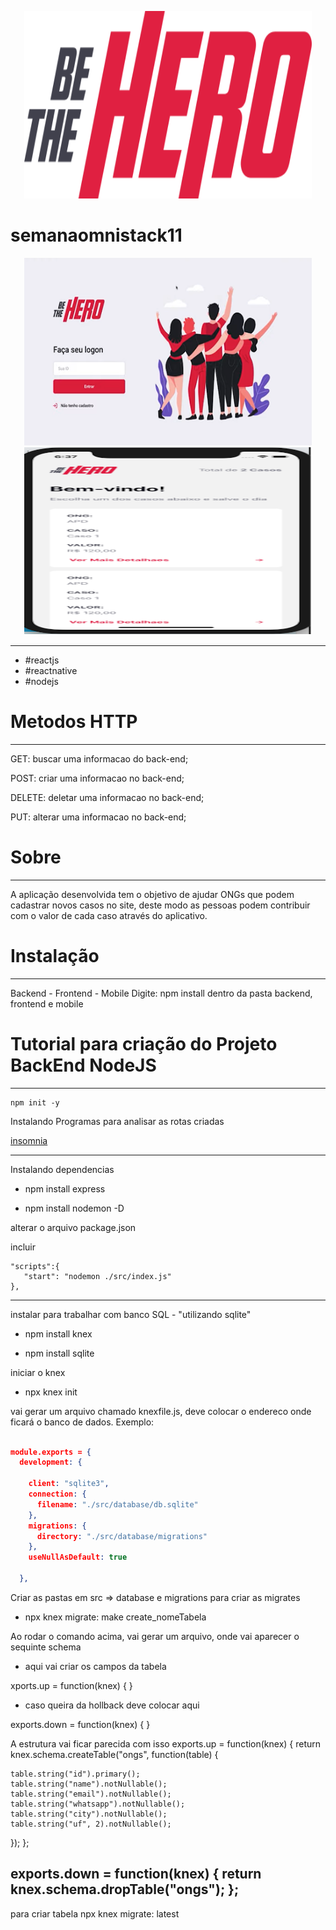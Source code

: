 
<p align="center">
  <img width="460" height="300" src="https://github.com/danielcs7/semanaomnistack11/blob/master/img/logo.svg">
</p>


# semanaomnistack11
<p align="center">
  <img width="460" height="300" src="https://github.com/danielcs7/semanaomnistack11/blob/master/img/webomnistack11.png">
  <img width="460" height="300" src="https://github.com/danielcs7/semanaomnistack11/blob/master/img/mobilestack11.png">
</p>

---
- #reactjs 
- #reactnative 
- #nodejs

# Metodos HTTP
---
GET:    buscar uma informacao do back-end; </p>
POST:   criar uma informacao no back-end; </p>
DELETE: deletar uma informacao no back-end; </p>
PUT:    alterar uma informacao no back-end; </p>


# Sobre
---
A aplicação desenvolvida tem o objetivo de ajudar ONGs que podem cadastrar novos casos no site, deste modo as pessoas podem contribuir com o valor de cada caso através do aplicativo.

# Instalação
---
Backend - Frontend - Mobile
Digite: npm install dentro da pasta backend, frontend e mobile

# Tutorial para criação do Projeto BackEnd NodeJS
---
``` 
npm init -y 
```

Instalando Programas para analisar as rotas criadas </p>

[insomnia](https://insomnia.rest/download/)

---
Instalando dependencias </p>

* npm install express </p>
* npm install nodemon -D  </p>

</p></p>
alterar o arquivo package.json

incluir

``` 
"scripts":{
   "start": "nodemon ./src/index.js"
}, 
```

---------------------------------------------------
instalar para trabalhar com banco SQL - "utilizando sqlite" </p>

* npm install knex </p>
* npm install sqlite </p>

iniciar o knex </p>

* npx knex init  </p>

vai gerar um arquivo chamado knexfile.js, deve colocar o endereco onde ficará o banco de dados.
Exemplo:

``` json

module.exports = {
  development: {

    client: "sqlite3",
    connection: {
      filename: "./src/database/db.sqlite"
    },
    migrations: {
      directory: "./src/database/migrations"
    },
    useNullAsDefault: true

  }, 

```

  Criar as pastas em src => database e migrations
  para criar as migrates

* npx knex migrate: make create_nomeTabela

Ao rodar o comando acima, vai gerar um arquivo, onde vai aparecer o sequinte schema

* aqui vai criar os campos da tabela

xports.up = function(knex) {
}

* caso queira da hollback deve colocar aqui

exports.down = function(knex) {
}

A estrutura vai ficar parecida com isso
exports.up = function(knex) {
  return knex.schema.createTable("ongs", function(table) {

    table.string("id").primary();
    table.string("name").notNullable();
    table.string("email").notNullable();
    table.string("whatsapp").notNullable();
    table.string("city").notNullable();
    table.string("uf", 2).notNullable();

  }); 
}; 

exports.down = function(knex) {
  return knex.schema.dropTable("ongs"); 
}; 
-------------------------------------------------------------------------

para criar tabela 
npx knex migrate: latest

